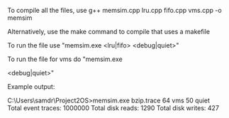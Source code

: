 To compile all the files, use g++ memsim.cpp lru.cpp fifo.cpp vms.cpp -o memsim

Alternatively, use the make command to compile that uses a makefile

To run the file use "memsim.exe <tracefile> <nframes> <lru|fifo> <debug|quiet>"

To run the file for vms do "memsim.exe <tracefile> <nframes> <vms> <p> <debug|quiet>"

Example output:

C:\Users\samdr\Project2OS>memsim.exe bzip.trace 64 vms 50 quiet    
Total event traces: 1000000
Total disk reads: 1290
Total disk writes: 427




